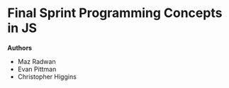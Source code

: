 # Final Sprint Programming Concepts in JS

**Authors**
- Maz Radwan
- Evan Pittman
- Christopher Higgins
